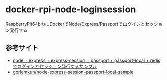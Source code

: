 # docker-rpi-node-loginsession
RaspberryPi(64bit)にDockerでNode/Express/Passportでログインとセッション発行する

## 参考サイト
- [node + express + express-session + passport + passport-local + redis でログインとセッション発行するサンプル](https://medium.com/@gorlemkun/node-express-express-session-passport-passport-local-redis-%E3%81%A7%E3%83%AD%E3%82%B0%E3%82%A4%E3%83%B3%E3%81%A8%E3%82%BB%E3%83%83%E3%82%B7%E3%83%A7%E3%83%B3%E7%99%BA%E8%A1%8C%E3%81%99%E3%82%8B%E3%82%B5%E3%83%B3%E3%83%97%E3%83%AB-54c3bf30867b)
- [gorlemkun/node-express-session-passport-local-sample](https://github.com/gorlemkun/node-express-session-passport-local-sample)
